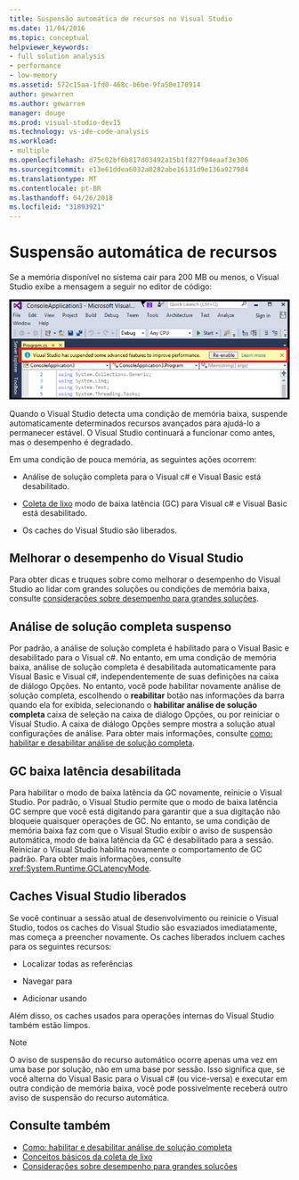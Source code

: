 ```yaml
---
title: Suspensão automática de recursos no Visual Studio
ms.date: 11/04/2016
ms.topic: conceptual
helpviewer_keywords:
- full solution analysis
- performance
- low-memory
ms.assetid: 572c15aa-1fd0-468c-b6be-9fa50e170914
author: gewarren
ms.author: gewarren
manager: douge
ms.prod: visual-studio-dev15
ms.technology: vs-ide-code-analysis
ms.workload:
- multiple
ms.openlocfilehash: d75c02bf6b817d03492a15b1f827f94eaaf3e306
ms.sourcegitcommit: e13e61ddea6032a8282abe16131d9e136a927984
ms.translationtype: MT
ms.contentlocale: pt-BR
ms.lasthandoff: 04/26/2018
ms.locfileid: "31893921"
---
```

# <a name="automatic-feature-suspension"></a>Suspensão automática de recursos

Se a memória disponível no sistema cair para 200 MB ou menos, o Visual Studio exibe a mensagem a seguir no editor de código:

![Suspender a análise de solução completa de texto de alerta](../code-quality/media/fsa_alert.png)

Quando o Visual Studio detecta uma condição de memória baixa, suspende automaticamente determinados recursos avançados para ajudá-lo a permanecer estável. O Visual Studio continuará a funcionar como antes, mas o desempenho é degradado.

Em uma condição de pouca memória, as seguintes ações ocorrem:

- Análise de solução completa para o Visual c# e Visual Basic está desabilitado.

- [Coleta de lixo](/dotnet/standard/garbage-collection/index) modo de baixa latência (GC) para Visual c# e Visual Basic está desabilitado.

- Os caches do Visual Studio são liberados.

## <a name="improve-visual-studio-performance"></a>Melhorar o desempenho do Visual Studio

Para obter dicas e truques sobre como melhorar o desempenho do Visual Studio ao lidar com grandes soluções ou condições de memória baixa, consulte [considerações sobre desempenho para grandes soluções](https://github.com/dotnet/roslyn/wiki/Performance-considerations-for-large-solutions).

## <a name="full-solution-analysis-suspended"></a>Análise de solução completa suspenso

Por padrão, a análise de solução completa é habilitado para o Visual Basic e desabilitado para o Visual c#. No entanto, em uma condição de memória baixa, análise de solução completa é desabilitada automaticamente para Visual Basic e Visual c#, independentemente de suas definições na caixa de diálogo Opções. No entanto, você pode habilitar novamente análise de solução completa, escolhendo o **reabilitar** botão nas informações da barra quando ela for exibida, selecionando o **habilitar análise de solução completa** caixa de seleção na caixa de diálogo Opções, ou por reiniciar o Visual Studio. A caixa de diálogo Opções sempre mostra a solução atual configurações de análise. Para obter mais informações, consulte [como: habilitar e desabilitar análise de solução completa](../code-quality/how-to-enable-and-disable-full-solution-analysis-for-managed-code.md).

## <a name="gc-low-latency-disabled"></a>GC baixa latência desabilitada

Para habilitar o modo de baixa latência da GC novamente, reinicie o Visual Studio. Por padrão, o Visual Studio permite que o modo de baixa latência GC sempre que você está digitando para garantir que a sua digitação não bloqueie quaisquer operações de GC. No entanto, se uma condição de memória baixa faz com que o Visual Studio exibir o aviso de suspensão automática, modo de baixa latência da GC é desabilitado para a sessão. Reiniciar o Visual Studio habilita novamente o comportamento de GC padrão. Para obter mais informações, consulte <xref:System.Runtime.GCLatencyMode>.

## <a name="visual-studio-caches-flushed"></a>Caches Visual Studio liberados

Se você continuar a sessão atual de desenvolvimento ou reinicie o Visual Studio, todos os caches do Visual Studio são esvaziados imediatamente, mas começa a preencher novamente. Os caches liberados incluem caches para os seguintes recursos:

- Localizar todas as referências

- Navegar para

- Adicionar usando

Além disso, os caches usados para operações internas do Visual Studio também estão limpos.

> [!NOTE]
> O aviso de suspensão do recurso automático ocorre apenas uma vez em uma base por solução, não em uma base por sessão. Isso significa que, se você alterna do Visual Basic para o Visual c# (ou vice-versa) e executar em outra condição de memória baixa, você pode possivelmente receberá outro aviso de suspensão do recurso automática.

## <a name="see-also"></a>Consulte também

- [Como: habilitar e desabilitar análise de solução completa](../code-quality/how-to-enable-and-disable-full-solution-analysis-for-managed-code.md)
- [Conceitos básicos da coleta de lixo](/dotnet/standard/garbage-collection/fundamentals)
- [Considerações sobre desempenho para grandes soluções](https://github.com/dotnet/roslyn/wiki/Performance-considerations-for-large-solutions)